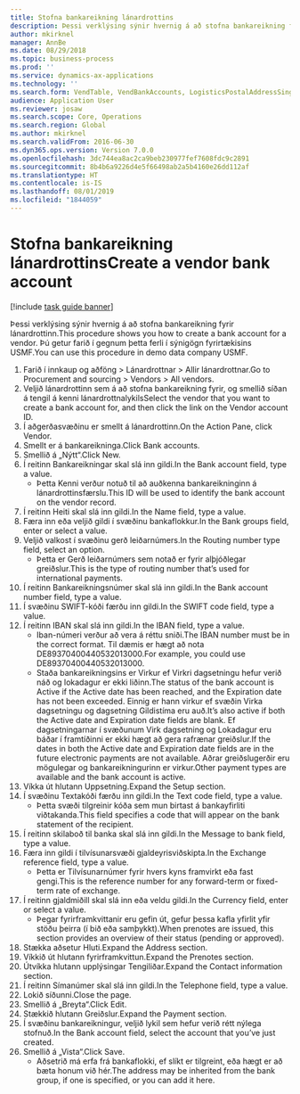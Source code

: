 ```yaml
---
title: Stofna bankareikning lánardrottins
description: Þessi verklýsing sýnir hvernig á að stofna bankareikning fyrir lánardrottinn.
author: mkirknel
manager: AnnBe
ms.date: 08/29/2018
ms.topic: business-process
ms.prod: ''
ms.service: dynamics-ax-applications
ms.technology: ''
ms.search.form: VendTable, VendBankAccounts, LogisticsPostalAddressSingle
audience: Application User
ms.reviewer: josaw
ms.search.scope: Core, Operations
ms.search.region: Global
ms.author: mkirknel
ms.search.validFrom: 2016-06-30
ms.dyn365.ops.version: Version 7.0.0
ms.openlocfilehash: 3dc744ea8ac2ca9beb230977fef7608fdc9c2891
ms.sourcegitcommit: 8b4b6a9226d4e5f66498ab2a5b4160e26dd112af
ms.translationtype: HT
ms.contentlocale: is-IS
ms.lasthandoff: 08/01/2019
ms.locfileid: "1844059"
---
```

# <a name="create-a-vendor-bank-account"></a><span data-ttu-id="09ea8-103">Stofna bankareikning lánardrottins</span><span class="sxs-lookup"><span data-stu-id="09ea8-103">Create a vendor bank account</span></span>

[!include [task guide banner](../../includes/task-guide-banner.md)]

<span data-ttu-id="09ea8-104">Þessi verklýsing sýnir hvernig á að stofna bankareikning fyrir lánardrottinn.</span><span class="sxs-lookup"><span data-stu-id="09ea8-104">This procedure shows you how to create a bank account for a vendor.</span></span> <span data-ttu-id="09ea8-105">Þú getur farið í gegnum þetta ferli í sýnigögn fyrirtækisins USMF.</span><span class="sxs-lookup"><span data-stu-id="09ea8-105">You can use this procedure in demo data company USMF.</span></span>

1. <span data-ttu-id="09ea8-106">Farið í innkaup og aðföng > Lánardrottnar > Allir lánardrottnar.</span><span class="sxs-lookup"><span data-stu-id="09ea8-106">Go to Procurement and sourcing > Vendors > All vendors.</span></span>
2. <span data-ttu-id="09ea8-107">Veljið lánardrottinn sem á að stofna bankareikning fyrir, og smellið síðan á tengil á kenni lánardrottnalykils</span><span class="sxs-lookup"><span data-stu-id="09ea8-107">Select the vendor that you want to create a bank account for, and then click the link on the Vendor account ID.</span></span>
3. <span data-ttu-id="09ea8-108">Í aðgerðasvæðinu er smellt á lánardrottinn.</span><span class="sxs-lookup"><span data-stu-id="09ea8-108">On the Action Pane, click Vendor.</span></span>
4. <span data-ttu-id="09ea8-109">Smellt er á bankareikninga.</span><span class="sxs-lookup"><span data-stu-id="09ea8-109">Click Bank accounts.</span></span>
5. <span data-ttu-id="09ea8-110">Smellið á „Nýtt“.</span><span class="sxs-lookup"><span data-stu-id="09ea8-110">Click New.</span></span>
6. <span data-ttu-id="09ea8-111">Í reitinn Bankareikningar skal slá inn gildi.</span><span class="sxs-lookup"><span data-stu-id="09ea8-111">In the Bank account field, type a value.</span></span>
    * <span data-ttu-id="09ea8-112">Þetta Kenni verður notuð til að auðkenna bankareikninginn á lánardrottinsfærslu.</span><span class="sxs-lookup"><span data-stu-id="09ea8-112">This ID will be used to identify the bank account on the vendor record.</span></span>  
7. <span data-ttu-id="09ea8-113">Í reitinn Heiti skal slá inn gildi.</span><span class="sxs-lookup"><span data-stu-id="09ea8-113">In the Name field, type a value.</span></span>
8. <span data-ttu-id="09ea8-114">Færa inn eða veljið gildi í svæðinu bankaflokkur.</span><span class="sxs-lookup"><span data-stu-id="09ea8-114">In the Bank groups field, enter or select a value.</span></span>
9. <span data-ttu-id="09ea8-115">Veljið valkost í svæðinu gerð leiðarnúmers.</span><span class="sxs-lookup"><span data-stu-id="09ea8-115">In the Routing number type field, select an option.</span></span>
    * <span data-ttu-id="09ea8-116">Þetta er Gerð leiðarnúmers sem notað er fyrir alþjóðlegar greiðslur.</span><span class="sxs-lookup"><span data-stu-id="09ea8-116">This is the type of routing number that’s used for international payments.</span></span>  
10. <span data-ttu-id="09ea8-117">Í reitinn Bankareikningsnúmer skal slá inn gildi.</span><span class="sxs-lookup"><span data-stu-id="09ea8-117">In the Bank account number field, type a value.</span></span>
11. <span data-ttu-id="09ea8-118">Í svæðinu SWIFT-kóði færðu inn gildi.</span><span class="sxs-lookup"><span data-stu-id="09ea8-118">In the SWIFT code field, type a value.</span></span>
12. <span data-ttu-id="09ea8-119">Í reitinn IBAN skal slá inn gildi.</span><span class="sxs-lookup"><span data-stu-id="09ea8-119">In the IBAN field, type a value.</span></span>
    * <span data-ttu-id="09ea8-120">Iban-númeri verður að vera á réttu sniði.</span><span class="sxs-lookup"><span data-stu-id="09ea8-120">The IBAN number must be in the correct format.</span></span> <span data-ttu-id="09ea8-121">Til dæmis er hægt að nota DE89370400440532013000.</span><span class="sxs-lookup"><span data-stu-id="09ea8-121">For example, you could use DE89370400440532013000.</span></span>  
    * <span data-ttu-id="09ea8-122">Staða bankareikningsins er Virkur ef Virkri dagsetningu hefur verið náð og lokadagur er ekki liðinn.</span><span class="sxs-lookup"><span data-stu-id="09ea8-122">The status of the bank account is Active if the Active date has been reached, and the Expiration date has not been exceeded.</span></span> <span data-ttu-id="09ea8-123">Einnig er hann virkur ef svæðin Virka dagsetningu og dagsetning Gildistíma eru auð.</span><span class="sxs-lookup"><span data-stu-id="09ea8-123">It’s also active if both the Active date and Expiration date fields are blank.</span></span> <span data-ttu-id="09ea8-124">Ef dagsetningarnar í svæðunum Virk dagsetning og Lokadagur eru báðar í framtíðinni er ekki hægt að gera rafrænar greiðslur.</span><span class="sxs-lookup"><span data-stu-id="09ea8-124">If the dates in both the Active date and Expiration date fields are in the future electronic payments are not available.</span></span> <span data-ttu-id="09ea8-125">Aðrar greiðslugerðir eru mögulegar og bankareikningurinn er virkur.</span><span class="sxs-lookup"><span data-stu-id="09ea8-125">Other payment types are available and the bank account is active.</span></span>  
13. <span data-ttu-id="09ea8-126">Víkka út hlutann Uppsetning.</span><span class="sxs-lookup"><span data-stu-id="09ea8-126">Expand the Setup section.</span></span>
14. <span data-ttu-id="09ea8-127">Í svæðinu Textakóði færðu inn gildi.</span><span class="sxs-lookup"><span data-stu-id="09ea8-127">In the Text code field, type a value.</span></span>
    * <span data-ttu-id="09ea8-128">Þetta svæði tilgreinir kóða sem mun birtast á bankayfirliti viðtakanda.</span><span class="sxs-lookup"><span data-stu-id="09ea8-128">This field specifies a code that will appear on the bank statement of the recipient.</span></span>  
15. <span data-ttu-id="09ea8-129">Í reitinn skilaboð til banka skal slá inn gildi.</span><span class="sxs-lookup"><span data-stu-id="09ea8-129">In the Message to bank field, type a value.</span></span>
16. <span data-ttu-id="09ea8-130">Færa inn gildi í tilvísunarsvæði gjaldeyrisviðskipta.</span><span class="sxs-lookup"><span data-stu-id="09ea8-130">In the Exchange reference field, type a value.</span></span>
    * <span data-ttu-id="09ea8-131">Þetta er Tilvísunarnúmer fyrir hvers kyns framvirkt eða fast gengi.</span><span class="sxs-lookup"><span data-stu-id="09ea8-131">This is the reference number for any forward-term or fixed-term rate of exchange.</span></span>  
17. <span data-ttu-id="09ea8-132">Í reitinn gjaldmiðill skal slá inn eða veldu gildi.</span><span class="sxs-lookup"><span data-stu-id="09ea8-132">In the Currency field, enter or select a value.</span></span>
    * <span data-ttu-id="09ea8-133">Þegar fyrirframkvittanir eru gefin út, gefur þessa kafla yfirlit yfir stöðu þeirra (í bið eða samþykkt).</span><span class="sxs-lookup"><span data-stu-id="09ea8-133">When prenotes are issued, this section provides an overview of their status (pending or approved).</span></span>  
18. <span data-ttu-id="09ea8-134">Stækka aðsetur Hluti.</span><span class="sxs-lookup"><span data-stu-id="09ea8-134">Expand the Address section.</span></span>
19. <span data-ttu-id="09ea8-135">Víkkið út hlutann fyrirframkvittun.</span><span class="sxs-lookup"><span data-stu-id="09ea8-135">Expand the Prenotes section.</span></span>
20. <span data-ttu-id="09ea8-136">Útvíkka hlutann upplýsingar Tengiliðar.</span><span class="sxs-lookup"><span data-stu-id="09ea8-136">Expand the Contact information section.</span></span>
21. <span data-ttu-id="09ea8-137">Í reitinn Símanúmer skal slá inn gildi.</span><span class="sxs-lookup"><span data-stu-id="09ea8-137">In the Telephone field, type a value.</span></span>
22. <span data-ttu-id="09ea8-138">Lokið síðunni.</span><span class="sxs-lookup"><span data-stu-id="09ea8-138">Close the page.</span></span>
23. <span data-ttu-id="09ea8-139">Smellið á „Breyta“.</span><span class="sxs-lookup"><span data-stu-id="09ea8-139">Click Edit.</span></span>
24. <span data-ttu-id="09ea8-140">Stækkið hlutann Greiðslur.</span><span class="sxs-lookup"><span data-stu-id="09ea8-140">Expand the Payment section.</span></span>
25. <span data-ttu-id="09ea8-141">Í svæðinu bankareikningur, veljið lykil sem hefur verið rétt nýlega stofnuð.</span><span class="sxs-lookup"><span data-stu-id="09ea8-141">In the Bank  account field, select the account that you’ve just created.</span></span>
26. <span data-ttu-id="09ea8-142">Smellið á „Vista“.</span><span class="sxs-lookup"><span data-stu-id="09ea8-142">Click Save.</span></span>
    * <span data-ttu-id="09ea8-143">Aðsetrið má erfa frá bankaflokki, ef slíkt er tilgreint, eða hægt er að bæta honum við hér.</span><span class="sxs-lookup"><span data-stu-id="09ea8-143">The address may be inherited from the bank group, if one is specified, or you can add it here.</span></span>  

